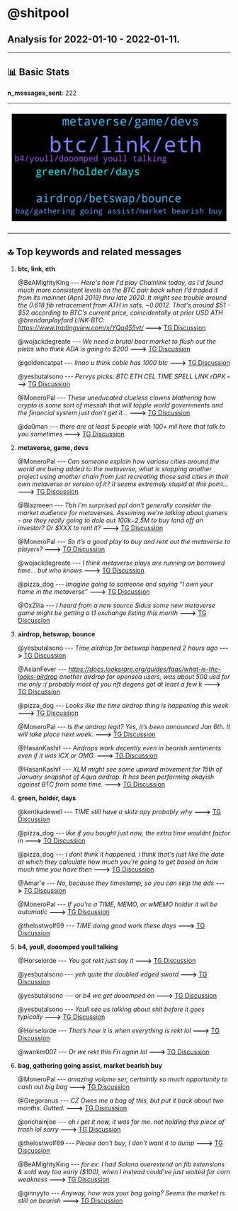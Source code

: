 # **@shitpool**
 ## Analysis for **2022-01-10** - **2022-01-11**.

---

## 📊 **Basic Stats**

**n_messages_sent**: 222

---
![wordcloud](shitpool_1Days_wordcloud.png)

---


## 🔝 **Top keywords and related messages**

1. **btc, link, eth**

    @BeAMightyKing --- *Here's how I'd play Chainlink today, as I'd found much more consistent levels on the BTC pair back when I'd traded it from its mainnet (April 2019) thru late 2020. It might see trouble around the 0.618 fib retracement from ATH in sats, ~0.0012. That's around $51 - $52 according to BTC's current price, coincidentally at prior USD ATH @brendanplayford   LINK-BTC:  https://www.tradingview.com/x/YQa455vt/* **--->** [TG Discussion](https://t.me/shitpool/715473)

    @wojackdegreate --- *We need a brutal bear market to flush out the plebs who think ADA is going to $200* **--->** [TG Discussion](https://t.me/shitpool/715591)

    @goldencatpat --- *lmao u think cobie has 1000 btc* **--->** [TG Discussion](https://t.me/shitpool/715750)

    @yesbutalsono --- *Pervys picks: BTC ETH CEL TIME SPELL LINK rDPX* **--->** [TG Discussion](https://t.me/shitpool/715802)

    @MoneroPal --- *These uneducated clueless clowns blathering how crypto is some sort of messah that will topple world governments and the financial system just don’t get it...* **--->** [TG Discussion](https://t.me/shitpool/715587)

    @da0man --- *there are at least 5 people with 100+ mil here that talk to you sometimes* **--->** [TG Discussion](https://t.me/shitpool/715676)

2. **metaverse, game, devs**

    @MoneroPal --- *Can someone explain how variosu cities around the world are being added to the metaverse, what is stopping another project using another chain from just recreating those said cities in their own metaverse or version of it? It seems extremely stupid at this point...* **--->** [TG Discussion](https://t.me/shitpool/715489)

    @Blazmeen --- *Tbh I'm surprised ppl don't generally consider the market audience for metaverses. Assuming we're talking about gamers - are they really going to dole out $100k-$2.5M to buy land off an investor? Or $XXX to rent it?* **--->** [TG Discussion](https://t.me/shitpool/715527)

    @MoneroPal --- *So it’s a good play to buy and rent out the metaverse to players?* **--->** [TG Discussion](https://t.me/shitpool/715529)

    @wojackdegreate --- *I think metaverse plays are running on borrowed time… but who knows* **--->** [TG Discussion](https://t.me/shitpool/715532)

    @pizza_dog --- *Imagine going to someone and saying “I own your home in the metaverse”* **--->** [TG Discussion](https://t.me/shitpool/715498)

    @OxZilla --- *I heard from a new source Sidus some new metaverse game might be getting a t1 exchange listing this month* **--->** [TG Discussion](https://t.me/shitpool/715898)

3. **airdrop, betswap, bounce**

    @yesbutalsono --- *Time airdrop for betswap happened 2 hours ago* **--->** [TG Discussion](https://t.me/shitpool/715780)

    @AsianFever --- *https://docs.looksrare.org/guides/faqs/what-is-the-looks-airdrop another airdrop for opensea users, was about 500 usd for me only :( probably most of you nft degens got at least a few k* **--->** [TG Discussion](https://t.me/shitpool/715879)

    @pizza_dog --- *Looks like the time airdrop thing is happening this week* **--->** [TG Discussion](https://t.me/shitpool/715766)

    @MoneroPal --- *Is the airdrop legit? Yes, it’s been announced Jan 6th. It will take place next week.* **--->** [TG Discussion](https://t.me/shitpool/715635)

    @HasanKashif --- *Airdrops work decently even in bearish sentiments even if it was ICX or OMG.* **--->** [TG Discussion](https://t.me/shitpool/715522)

    @HasanKashif --- *XLM might see some upward movement for 15th of January snapshot of Aqua airdrop. It has been performing okayish against BTC from some time.* **--->** [TG Discussion](https://t.me/shitpool/715521)

4. **green, holder, days**

    @kentkadewell --- *TIME still have a skitz apy probably why* **--->** [TG Discussion](https://t.me/shitpool/715819)

    @pizza_dog --- *like if you bought just now, the extra time wouldnt factor in* **--->** [TG Discussion](https://t.me/shitpool/715783)

    @pizza_dog --- *i dont think it happened. i think that's just like the date at which they calculate how much you're going to get based on how much time you have then* **--->** [TG Discussion](https://t.me/shitpool/715782)

    @Amar'e --- *No, because they timestamp, so you can skip the ads* **--->** [TG Discussion](https://t.me/shitpool/715733)

    @MoneroPal --- *If you’re a TIME, MEMO, or wMEMO holder it wil be automatic* **--->** [TG Discussion](https://t.me/shitpool/715638)

    @thelostwolf69 --- *TIME doing good work these days* **--->** [TG Discussion](https://t.me/shitpool/715848)

5. **b4, youll, dooomped youll talking**

    @Horselorde --- *You got rekt just say it* **--->** [TG Discussion](https://t.me/shitpool/715629)

    @yesbutalsono --- *yeh quite the doubled edged sword* **--->** [TG Discussion](https://t.me/shitpool/715821)

    @yesbutalsono --- *or b4 we get dooomped on* **--->** [TG Discussion](https://t.me/shitpool/715800)

    @yesbutalsono --- *Youll see us talking about shit before it goes typically* **--->** [TG Discussion](https://t.me/shitpool/715799)

    @Horselorde --- *That’s how it is when everything is rekt lol* **--->** [TG Discussion](https://t.me/shitpool/715721)

    @wanker007 --- *Or we rekt this Fri again lol* **--->** [TG Discussion](https://t.me/shitpool/715525)

6. **bag, gathering going assist, market bearish buy**

    @MoneroPal --- *amazing volume ser, certaintly so much opportunity to cash out big bag* **--->** [TG Discussion](https://t.me/shitpool/715970)

    @Gregoranus --- *CZ Owes me a bag of this, but put it back about two months. Gutted.* **--->** [TG Discussion](https://t.me/shitpool/715967)

    @onchainjoe --- *oh i get it now, it was for me. not holding this piece of trash lol sorry* **--->** [TG Discussion](https://t.me/shitpool/715960)

    @thelostwolf69 --- *Please don't buy, I don't want it to dump* **--->** [TG Discussion](https://t.me/shitpool/715849)

    @BeAMightyKing --- *for ex: I had Solana overextend on fib extensions & sold way too early ($100), when I instead could've just waited for corn weakness* **--->** [TG Discussion](https://t.me/shitpool/715463)

    @ginnyyto --- *Anyway, how was your bag going? Seems the market is still on bearish* **--->** [TG Discussion](https://t.me/shitpool/715874)

